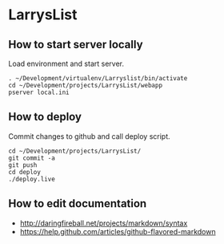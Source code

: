 LarrysList
==========


How to start server locally
---------------------------

Load environment and start server.

	. ~/Development/virtualenv/Larryslist/bin/activate
	cd ~/Development/projects/LarrysList/webapp
	pserver local.ini


How to deploy
-------------

Commit changes to github and call deploy script.

	cd ~/Development/projects/LarrysList/
	git commit -a
	git push
	cd deploy
	./deploy.live


How to edit documentation
-------------------------

* http://daringfireball.net/projects/markdown/syntax
* https://help.github.com/articles/github-flavored-markdown
